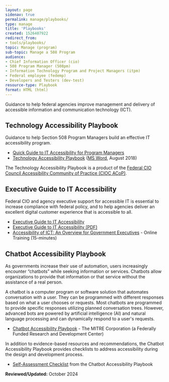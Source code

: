 ```yaml
---
layout: page
sidenav: true
permalink: manage/playbooks/
type: manage
title: 'Playbooks'
created: 1526407922
redirect_from:
- tools/playbooks/
topic: Manage (program)
sub-topic: Manage a 508 Program
audience:
- Chief Information Officer (cio)
- 508 Program Manager (508pm)
- Information Technology Program and Project Managers (itpm)
- Federal employee (fedemp)
- Developers and Testers (dev-test)
resource-type: Playbook
format: HTML (html)
---
```


Guidance to help federal agencies improve management and delivery of accessible information and communication technology (ICT).

## Technology Accessibility Playbook
Guidance to help Section 508 Program Managers build an effective IT accessibility program.

* [Quick Guide to IT Accessibility for Program Managers][4]
* [Technology Accessibility Playbook][5] (<a href="https://assets.section508.gov/files/Technology-Accessibility-Playbook-2018-Update.docx" target="_blank">MS Word</a>, August 2018)

The Technology Accessibility Playbook is a product of the [Federal CIO Council Accessibility Community of Practice (CIOC ACoP)][8].

## Executive Guide to IT Accessibility
Federal CIO and agency executive support for accessible IT is essential to increase compliance with federal policy, and to help agencies deliver an excellent digital customer experience that is accessible to all. 

  * [Executive Guide to IT Accessibility][1] 
  * <a href="https://assets.section508.gov/files/Executive%20Guide%20to%20Federal%20IT%20Accessibility.pdf#overlay-context=tools/playbooks" target="_blank">Executive Guide to IT Accessibility (PDF)</a>
  * [Accessibility of ICT: An Overview for Government Executives][3] - Online Training (15-minutes)

## Chatbot Accessibility Playbook
As governments increase their use of automation, users increasingly encounter “chatbots” while seeking information or services. Chatbots allow organizations to provide that information or that service without the assistance of a real person. 

A chatbot is a computer program or software solution that automates conversation with a user. They can be programmed with different responses based on what a user chooses or requests. Most chatbots are programmed to provide specific responses utilizing planned conversation trees. However, advanced bots are powered by artificial intelligence (AI) and natural language processing and can dynamically respond to a user's requests.

  * [Chatbot Accessibility Playbook](https://mitre.github.io/chatbot-accessibility-playbook/index.html) - The MITRE Corporation (a Federally Funded Research and Development Center)

In addition to evidence-based resources and recommendations, the Chatbot Accessibility Playbook provides checklists to address accessibility during the design and development process.
  * [Self-Assessment Checklist](https://mitre.github.io/chatbot-accessibility-playbook/docs/A_2.html) from the Chatbot Accessibility Playbook

**Reviewed/Updated:** October 2024

 [1]: {{site.baseurl}}/manage/playbooks/exec-guide-accessibility
 [2]: https://assets.section508.gov/files/Executive%20Guide%20to%20Federal%20IT%20Accessibility.pdf#overlay-context=tools/playbooks
 [3]: {{site.baseurl}}/training/online-course/accessible-for-executives/
 [4]: {{site.baseurl}}/manage/playbooks/accessibility-playbook-quick-guide
 [5]: {{site.baseurl}}/manage/playbooks/technology-accessibility-playbook-intro
 [6]: https://assets.section508.gov/files/Technology-Accessibility-Playbook-2018-Update.docx
 [8]: https://www.cio.gov/about/members-and-leadership/accessibility-cop/